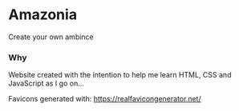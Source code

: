 # Amazonia
Create your own ambince

### Why
Website created with the intention to help me learn HTML, CSS and JavaScript as I go on...

Favicons generated with: https://realfavicongenerator.net/
